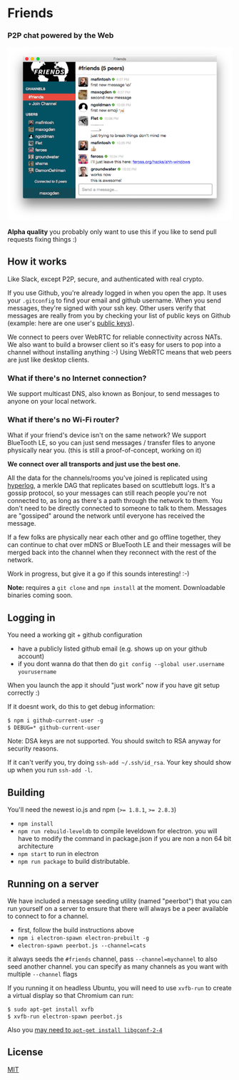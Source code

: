 # Friends

### P2P chat powered by the Web

![screenshot](static/screenshot.png)

**Alpha quality** you probably only want to use this if you like to send pull requests
fixing things :)

## How it works

Like Slack, except P2P, secure, and authenticated with real crypto.

If you use Github, you're already logged in when you open the app. It uses your `.gitconfig`
to find your email and github username. When you send messages, they're signed with your
ssh key. Other users verify that messages are really from you by checking your list of
public keys on Github (example: here are one user's [public
keys](https://api.github.com/users/feross/keys)).

We connect to peers over WebRTC for reliable connectivity across NATs. We also want to
build a browser client so it's easy for users to pop into a channel without installing
anything :-) Using WebRTC means that web peers are just like desktop clients.

### What if there's no Internet connection?

We support multicast DNS, also known as Bonjour,
to send messages to anyone on your local network.

### What if there's no Wi-Fi router?

What if your friend's device isn't on the same network?
We support BlueTooth LE, so you can just send messages / transfer files to anyone
physically near you. (this is still a proof-of-concept, working on it)

**We connect over all transports and just use the best one.**

All the data for the channels/rooms you've joined is replicated using
[hyperlog](https://www.npmjs.com/package/hyperlog), a merkle DAG that replicates based on
scuttlebutt logs. It's a gossip protocol, so your messages can still reach people you're
not connected to, as long as there's a path through the network to them. You don't need to
be directly connected to someone to talk to them. Messages are "gossiped" around the
network until everyone has received the message.

If a few folks are physically near each other and go offline together, they can continue
to chat over mDNS or BlueTooth LE and their messages will be merged back into the channel
when they reconnect with the rest of the network.

Work in progress, but give it a go if this sounds interesting! :-)

**Note:** requires a `git clone` and `npm install` at the moment.
Downloadable binaries coming soon.

## Logging in

You need a working git + github configuration

- have a publicly listed github email (e.g. shows up on your github account)
- if you dont wanna do that then do `git config --global user.username yourusername`

When you launch the app it should "just work" now if you have git setup correctly :)

If it doesnt work, do this to get debug information:

```
$ npm i github-current-user -g
$ DEBUG=* github-current-user
```

Note: DSA keys are not supported. You should switch to RSA anyway for security reasons.

If it can't verify you, try doing `ssh-add ~/.ssh/id_rsa`. Your key should show up when you run `ssh-add -l`.

## Building

You'll need the newest io.js and npm (`>= 1.8.1`, `>= 2.8.3`)

* `npm install`
* `npm run rebuild-leveldb` to compile leveldown for electron. you will have to modify the command in package.json if you are non a non 64 bit architecture
* `npm start` to run in electron
* `npm run package` to build distributable.

## Running on a server

We have included a message seeding utility (named "peerbot") that you can run yourself on a server to ensure that there will always be a peer available to connect to for a channel.

- first, follow the build instructions above
- `npm i electron-spawn electron-prebuilt -g`
- `electron-spawn peerbot.js --channel=cats`

it always seeds the `#friends` channel, pass `--channel=mychannel` to also seed another channel. you can specify as many channels as you want with multiple `--channel` flags

If you running it on headless Ubuntu, you will need to use `xvfb-run` to create a virtual display so that Chromium can run:

```
$ sudo apt-get install xvfb
$ xvfb-run electron-spawn peerbot.js
```

Also you [may need to `apt-get install libgconf-2-4`](https://github.com/atom/electron/issues/1518)

## License

[MIT](LICENSE.md)
